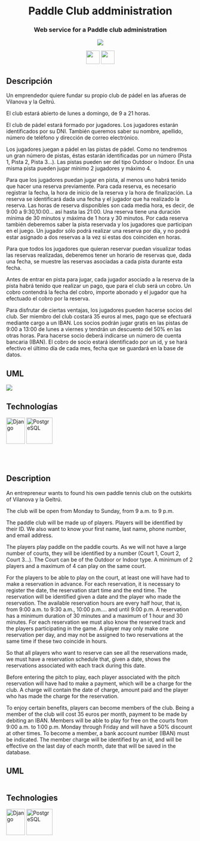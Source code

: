 <h1 align='center'>Paddle Club addministration</h1>
  <h3 align='center'>Web service for a Paddle club administration</h3>
   <p align="center">
    <img src="https://img.shields.io/badge/STATUS-DEVELOPING-green">
   </p>
   <p align="center">
    <a href="#spain"><img src="https://img.freepik.com/iconos-gratis/espana_318-203514.jpg" width="36" height="36"></a>
    <a href="#uk"><img src="https://cdn-icons-png.flaticon.com/512/323/323329.png?w=826&t=st=1683064095~exp=1683064695~hmac=596022b81fb1d26046ffa17161f4aa65c80712f1e31848c69da8984c322b9295" width="36" height="36"></a>
   </p>
   
  <h2 id="spain">Descripción</h2>
  <p>
Un emprendedor quiere fundar su propio club de pádel en las afueras de Vilanova y la Geltrú.

El club estará abierto de lunes a domingo, de 9 a 21 horas.

El club de pádel estará formado por jugadores. Los jugadores estarán identificados por su DNI. También queremos saber su nombre, apellido, número de teléfono y dirección de correo electrónico.

Los jugadores juegan a pádel en las pistas de pádel. Como no tendremos un gran número de pistas, éstas estarán identificadas por un número (Pista 1, Pista 2, Pista 3...). Las pistas pueden ser del tipo Outdoor o Indoor. En una misma pista pueden jugar mínimo 2 jugadores y máximo 4.

Para que los jugadores puedan jugar en pista, al menos uno habrá tenido que hacer una reserva previamente. Para cada reserva, es necesario registrar la fecha, la hora de inicio de la reserva y la hora de finalización. La reserva se identificará dada una fecha y el jugador que ha realizado la reserva. Las horas de reserva disponibles son cada media hora, es decir, de 9:00 a 9:30,10:00... así hasta las 21:00. Una reserva tiene una duración mínima de 30 minutos y máxima de 1 hora y 30 minutos.
Por cada reserva también deberemos saber la pista reservada y los jugadores que participan en el juego.
Un jugador sólo podrá realizar una reserva por día, y no podrá estar asignado a dos reservas a la vez si estas dos coinciden en horas.

Para que todos los jugadores que quieran reservar puedan visualizar todas las reservas realizadas, deberemos tener un horario de reservas que, dada una fecha, se muestre las reservas asociadas a cada pista durante esta fecha.

Antes de entrar en pista para jugar, cada jugador asociado a la reserva de la pista habrá tenido que realizar un pago, que para el club será un cobro. Un cobro contendrá la fecha del cobro, importe abonado y el jugador que ha efectuado el cobro por la reserva.

Para disfrutar de ciertas ventajas, los jugadores pueden hacerse socios del club. Ser miembro del club costará 35 euros al mes, pago que se efectuará mediante cargo a un IBAN.
Los socios podrán jugar gratis en las pistas de 9:00 a 13:00 de lunes a viernes y tendrán un descuento del 50% en las otras horas.
Para hacerse socio deberá indicarse un número de cuenta bancaria (IBAN).
El cobro de socio estará identificado por un id, y se hará efectivo el último día de cada mes, fecha que se guardará en la base de datos.
  </p>
  <h2>UML</h2>
  <img src="https://github.com/raulgamero/paddle-club-administration/blob/master/uml.png"></img>
  <h2>Technologías</h2>
  <p>
    <a href="https://www.djangoproject.com/" target="_blank"><img src="https://brandslogos.com/wp-content/uploads/images/large/django-logo.png" width="50" height="70" alt="Django" /></a>
    <a href="https://www.postgresql.org/" target="_blank"><img src="https://cdn.jsdelivr.net/gh/devicons/devicon/icons/postgresql/postgresql-original.svg" width="70" height="70" alt="PostgreSQL" /></a>
  </p>



<br><br>
<h2 id="uk">Description</h2>
<p>
An entrepreneur wants to found his own paddle tennis club on the outskirts of Vilanova y la Geltrú.

The club will be open from Monday to Sunday, from 9 a.m. to 9 p.m.

The paddle club will be made up of players. Players will be identified by their ID. We also want to know your first name, last name, phone number, and email address.

The players play paddle on the paddle courts. As we will not have a large number of courts, they will be identified by a number (Court 1, Court 2, Court 3...). The Court can be of the Outdoor or Indoor type. A minimum of 2 players and a maximum of 4 can play on the same court.

For the players to be able to play on the court, at least one will have had to make a reservation in advance. For each reservation, it is necessary to register the date, the reservation start time and the end time. The reservation will be identified given a date and the player who made the reservation. The available reservation hours are every half hour, that is, from 9:00 a.m. to 9:30 a.m., 10:00 p.m.... and until 9:00 p.m. A reservation has a minimum duration of 30 minutes and a maximum of 1 hour and 30 minutes.
For each reservation we must also know the reserved track and the players participating in the game.
A player may only make one reservation per day, and may not be assigned to two reservations at the same time if these two coincide in hours.

So that all players who want to reserve can see all the reservations made, we must have a reservation schedule that, given a date, shows the reservations associated with each track during this date.

Before entering the pitch to play, each player associated with the pitch reservation will have had to make a payment, which will be a charge for the club. A charge will contain the date of charge, amount paid and the player who has made the charge for the reservation.

To enjoy certain benefits, players can become members of the club. Being a member of the club will cost 35 euros per month, payment to be made by debiting an IBAN.
Members will be able to play for free on the courts from 9:00 a.m. to 1:00 p.m. Monday through Friday and will have a 50% discount at other times.
To become a member, a bank account number (IBAN) must be indicated.
The member charge will be identified by an id, and will be effective on the last day of each month, date that will be saved in the database.
</p>

  <h2>UML</h2>
  <img></img>
  <h2>Technologies</h2>
  <p>
    <a href="https://www.djangoproject.com/" target="_blank"><img src="https://brandslogos.com/wp-content/uploads/images/large/django-logo.png" width="50" height="70" alt="Django" /></a>
    <a href="https://www.postgresql.org/" target="_blank"><img src="https://cdn.jsdelivr.net/gh/devicons/devicon/icons/postgresql/postgresql-original.svg" width="70" height="70" alt="PostgreSQL" /></a>
  </p>
